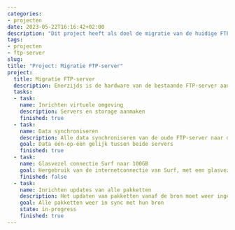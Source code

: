 ```yaml
---
categories:
- projecten
date: 2023-05-22T16:16:42+02:00
description: "Dit project heeft als doel de migratie van de huidige FTP-server en haar content naar een nieuwe, virtuele opzet."
tags:
- projecten
- ftp-server
slug:
title: "Project: Migratie FTP-server"
project:
  title: Migratie FTP-server
  description: Enerzijds is de hardware van de bestaande FTP-server aan het einde van z'n levensduur en is de hardware ook voor wat betreft performance achterhaald, anderzijds is de beschikbare diskruimte vrijwel vol. De nieuwe omgeving is virtueel en kent veel meer diskruimte. Gezien het virtuele karakter is deze makkelijker uitbreidbaar.
  tasks:
  - task:
    name: Inrichten virtuele omgeving
    description: Servers en storage aanmaken
    finished: true
  - task:
    name: Data synchroniseren
    description: Alle data synchroniseren van de oude FTP-server naar de nieuwe omgeving
    goal: Data één-op-één gelijk tussen beide servers
    finished: true
  - task:
    name: Glasvezel connectie Surf naar 100GB
    goal: Hergebruik van de internetconnectie van Surf, met een glasvezel connectie upgrade naar 100GB
    finished: false
  - task:
    name: Inrichten updates van alle pakketten
    description: Het updaten van pakketten vanaf de bron moet weer ingeregeld worden, zodat de nieuwe FTP omgeving weer bij de tijd is met pakketversies
    goal: Alle pakketten weer in sync met hun bron
    state: in-progress
    finished: true
---
```

